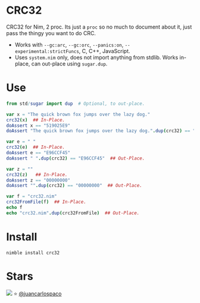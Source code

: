 # CRC32

CRC32 for Nim, 2 proc.
Its just a `proc` so no much to document about it, just pass the thingy you want to do CRC.

- Works with `--gc:arc`, `--gc:orc`, `--panics:on`, `--experimental:strictFuncs`, C, C++, JavaScript.
- Uses `system.nim` only, does not import anything from stdlib. Works in-place, can out-place using `sugar.dup`.


# Use

```nim
from std/sugar import dup  # Optional, to out-place.

var x = "The quick brown fox jumps over the lazy dog."
crc32(x)  ## In-Place.
doAssert x == "519025E9"
doAssert "The quick brown fox jumps over the lazy dog.".dup(crc32) == "519025E9"  ## Out-Place.

var e = " "
crc32(e)  ## In-Place.
doAssert e == "E96CCF45"
doAssert " ".dup(crc32) == "E96CCF45"  ## Out-Place.

var z = ""
crc32(z)   ## In-Place.
doAssert z == "00000000"
doAssert "".dup(crc32) == "00000000"  ## Out-Place.

var f = "crc32.nim"
crc32FromFile(f)  ## In-Place.
echo f
echo "crc32.nim".dup(crc32FromFile)  ## Out-Place.
```


# Install

```
nimble install crc32
```


# Stars

![](https://starchart.cc/juancarlospaco/nim-crc32.svg)
:star: [@juancarlospaco](https://github.com/juancarlospaco '2022-02-16')	
